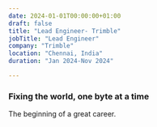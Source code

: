 ```yaml
---
date: 2024-01-01T00:00:00+01:00
draft: false
title: "Lead Engineer- Trimble"
jobTitle: "Lead Engineer"
company: "Trimble"
location: "Chennai, India"
duration: "Jan 2024-Nov 2024"

---
```

### Fixing the world, one byte at a time

The beginning of a great career. 